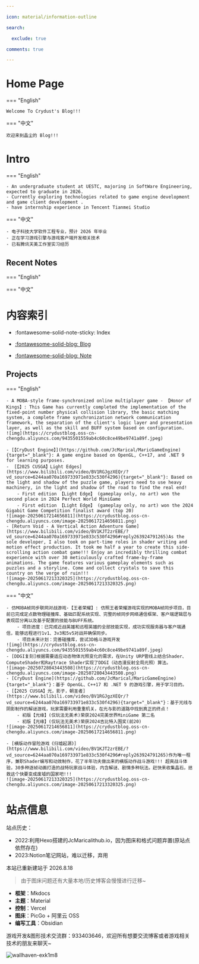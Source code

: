 ```yaml
---

icon: material/information-outline

search:

  exclude: true

comments: true

---
```


# Home Page
=== "English"

	Welcome To Crydust's Blog!!!

=== "中文"

	欢迎来到晶尘的 Blog!!!
# Intro
=== "English"

    - An undergraduate student at UESTC, majoring in SoftWare Engineering, expected to graduate in 2026.
    - Currently exploring technologies related to game engine development and game client development .
    - have internship experience in Tencent Tianmei Studio

=== "中文"

    - 电子科技大学软件工程专业，预计 2026 年毕业
    - 正在学习游戏引擎与游戏客户端开发相关技术
    - 已有腾讯天美工作室实习经历


## Recent Notes

=== "English"

=== "中文"

<!-- RECENT NOTES -->


# 内容索引
<div class="grid cards" markdown>

- :fontawesome-solid-note-sticky: Index

- [:fontawesome-solid-blog: Blog](blog/index.md)

- [:fontawesome-solid-blog: Note](笔记主页.md)

</div>




## Projects

  

=== "English"

	- A MOBA-style frame-synchronized online multiplayer game - 【Honor of Kings】: This Game has currently completed the implementation of the fixed-point number physical collision library, the basic matching system, a complete frame synchronization network communication framework, the separation of the client's logic layer and presentation layer, as well as the skill and BUFF system based on configuration.
	![img](https://crydustblog.oss-cn-chengdu.aliyuncs.com/9435501559ab4c60c8ce49be9741a89f.jpeg)
	
	- [【CryDust Engine】](https://github.com/JcMarical/MaricGameEngine){target="_blank"}: A game engine based on OpenGL, C++17, and .NET 9 for learning purposes.
	-  [【2025 CUSGA】Light Edges](https://www.bilibili.com/video/BV1RGJgzXEQr/?vd_source=6244aa070a169733971e833c530f4296){target="_blank"}: Based on the light and shadow of the puzzle game, players need to use heavy machinery, in the light and shadow of the road to find the real end!
		- First edition 【Light Edge】 (gameplay only, no art) won the second place in 2024 Perfect World MiniGame
		- First edition 【Light Edge】 (gameplay only, no art) won the 2024 Gigabit Game Competition finalist award (top 20)
	![image-20250617214656811](https://crydustblog.oss-cn-chengdu.aliyuncs.com/image-20250617214656811.png)
	- [Return Void - A Vertical Action Adventure Game](https://www.bilibili.com/video/BV1KJT2zrEBE/?vd_source=6244aa070a169733971e833c530f4296#reply263924791265)As the sole developer, I also took on part-time roles in shader writing and motion effect production. It took me half a year to create this side-scrolling action combat game!!! Enjoy an incredibly thrilling combat experience with over 30 meticulously crafted frame-by-frame animations. The game features various gameplay elements such as puzzles and a storyline. Come and collect crystals to save this country on the verge of ruin!!!
	![image-20250617213320325](https://crydustblog.oss-cn-chengdu.aliyuncs.com/image-20250617213320325.png)

=== "中文"

	- 仿MOBA帧同步联网对战游戏-【王者荣耀】: 仿照王者荣耀游戏实现的MOBA帧同步项目，目前已完成定点数物理碰撞库、基础匹配系统实现、完整的帧同步网络通信框架、客户端逻辑层与表现层分离以及基于配置的技能与BUFF系统。
		- 项目进度：已完成近战英雄和远程英雄的全部技能实现，成功实现服务器与客户端通信，能够远程进行1v1、3v3和5v5对战并确保同步。
		- 项目未来计划：完善碰撞库，尝试3D格斗游戏开发
	![img](https://crydustblog.oss-cn-chengdu.aliyuncs.com/9435501559ab4c60c8ce49be9741a89f.jpeg)
	- [DDGI复刻]根据需要适应动态物体光照变化的需求，在Unity URP管线上结合Shader、ComputeShader和Raytrace Shader实现了DDGI（动态漫反射全局光照）算法。
	![image-20250728043443508](https://crydustblog.oss-cn-chengdu.aliyuncs.com/image-20250728043443508.png)
	- [CryDust Engine](https://github.com/JcMarical/MaricGameEngine){target="_blank"}：基于 OpenGL、C++17 和 .NET 9 的游戏引擎，用于学习目的。
	- [【2025 CUSGA】光，影子，朝圣者](https://www.bilibili.com/video/BV1RGJgzXEQr/?vd_source=6244aa070a169733971e833c530f4296){target="_blank"}：基于光线与阴影制作的解谜游戏，玩家需要利用重重机关，在光与影的道路中找到真正的终点！
		- 初版【光缘】(仅玩法无美术)荣获2024完美世界MiniGame 第二名
		- 初版【光缘】(仅玩法无美术)荣获2024吉比特入围奖(前20)
	![image-20250617214656811](https://crydustblog.oss-cn-chengdu.aliyuncs.com/image-20250617214656811.png)
	
	- [横版动作冒险游戏《归墟起源》](https://www.bilibili.com/video/BV1KJT2zrEBE/?vd_source=6244aa070a169733971e833c530f4296#reply263924791265)作为唯一程序，兼职Shader编写和动效制作，花了半年功夫做出来的横版动作战斗游戏!!! 超爽战斗体验，30多种逐帧动画打造的战特玩家战斗体验，内含解谜、剧情多种玩法。赶快来收集晶石，拯救这个快要变成废墟的国家吧!!!
	![image-20250617213320325](https://crydustblog.oss-cn-chengdu.aliyuncs.com/image-20250617213320325.png)









# 站点信息


站点历史：

- 2022:利用Hexo搭建的JcMaricalithub.io，因为图床和格式问题弃置(原站点依然存在)
- 2023:Notion笔记网站，难以迁移，弃用 


本站已重新建站于 2026.8.18
> 由于图床问题还有大量本地/历史博客会慢慢进行迁移~

- **框架**：Mkdocs
- **主题**：Material
- **控制**：Vercel
- **图床**：PicGo + 阿里云 OSS
- **编写工具**：Obsidian

游戏开发&图形技术交流群：933403646，欢迎所有想要交流博客或者游戏相关技术的朋友来聊天~

![wallhaven-exk1m8](https://crydustblog.oss-cn-chengdu.aliyuncs.com/wallhaven-exk1m8.jpg)




